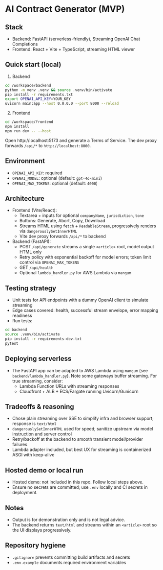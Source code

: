 AI Contract Generator (MVP)
===========================

Stack
-----
- Backend: FastAPI (serverless-friendly), Streaming OpenAI Chat Completions
- Frontend: React + Vite + TypeScript, streaming HTML viewer

Quick start (local)
-------------------
1. Backend

```bash
cd /workspace/backend
python -m venv .venv && source .venv/bin/activate
pip install -r requirements.txt
export OPENAI_API_KEY=YOUR_KEY
uvicorn main:app --host 0.0.0.0 --port 8000 --reload
```

2. Frontend

```bash
cd /workspace/frontend
npm install
npm run dev -- --host
```

Open http://localhost:5173 and generate a Terms of Service. The dev proxy forwards `/api/*` to `http://localhost:8000`.

Environment
-----------
- `OPENAI_API_KEY`: required
- `OPENAI_MODEL`: optional (default: `gpt-4o-mini`)
- `OPENAI_MAX_TOKENS`: optional (default: `4000`)

Architecture
------------
- Frontend (Vite/React):
  - Textarea + inputs for optional `companyName`, `jurisdiction`, `tone`
  - Buttons: Generate, Abort, Copy, Download
  - Streams HTML using `fetch` + `ReadableStream`, progressively renders via `dangerouslySetInnerHTML`
  - Vite dev proxy forwards `/api/*` to backend
- Backend (FastAPI):
  - POST `/api/generate` streams a single `<article>` root, model output HTML only
  - Retry policy with exponential backoff for model errors; token limit control via `OPENAI_MAX_TOKENS`
  - GET `/api/health`
  - Optional `lambda_handler.py` for AWS Lambda via `mangum`

Testing strategy
----------------
- Unit tests for API endpoints with a dummy OpenAI client to simulate streaming
- Edge cases covered: health, successful stream envelope, error mapping readiness
- Run tests:

```bash
cd backend
source .venv/bin/activate
pip install -r requirements-dev.txt
pytest
```

Deploying serverless
--------------------
- The FastAPI app can be adapted to AWS Lambda using `mangum` (see `backend/lambda_handler.py`). Note some gateways buffer streaming. For true streaming, consider:
  - Lambda Function URLs with streaming responses
  - Cloudfront + ALB + ECS/Fargate running Uvicorn/Gunicorn

Tradeoffs & reasoning
---------------------
- Chose plain streaming over SSE to simplify infra and browser support; response is `text/html`
- `dangerouslySetInnerHTML` used for speed; sanitize upstream via model instruction and server control
- Retry/backoff at the backend to smooth transient model/provider failures
- Lambda adapter included, but best UX for streaming is containerized ASGI with keep-alive

Hosted demo or local run
------------------------
- Hosted demo: not included in this repo. Follow local steps above.
- Ensure no secrets are committed; use `.env` locally and CI secrets in deployment.

Notes
-----
- Output is for demonstration only and is not legal advice.
- The backend returns `text/html` and streams within an `<article>` root so the UI displays progressively.

Repository hygiene
------------------
- `.gitignore` prevents committing build artifacts and secrets
- `.env.example` documents required environment variables

